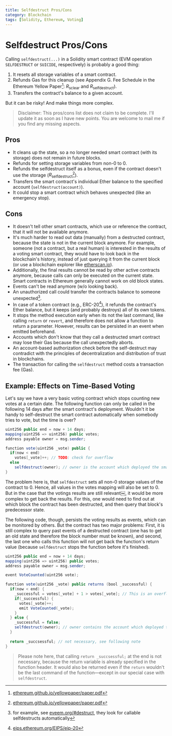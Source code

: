 ```yaml
---
title: Selfdestruct Pros/Cons
category: Blockchain
tags: [Solidity, Ethereum, Voting]
---
```


Selfdestruct Pros/Cons
========================

Calling ```selfdestruct(...)``` in a Solidity smart contract (EVM operation ```SELFDESTRUCT``` or ```SUICIDE```, respectively) is probably a good thing:

1. It resets all storage variables of a smart contract.
2. Refunds Gas for this cleanup (see Appendix G. Fee Schedule in the Ethereum Yellow Paper[^1]: $R_{\text{sclear}}$ and $R_{\text{selfdestruct}}$).
3. Transfers the contract's balance to a given account.

But it can be risky! And make things more complex.

> Disclaimer: This pros/cons list does not claim to be complete. I'll update it as soon as I have new points. You are welcome to mail me if you find any missing aspects.

## Pros
- It cleans up the state, so a no longer needed smart contract (with its storage) does not remain in future blocks.
- Refunds for setting storage variables from non-0 to 0.
- Refunds the selfdestruct itself as a bonus, even if the contract doesn't use the storage ($R_{\text{selfdestruct}}$[^1]).
- Transfers the smart contract's individual Ether balance to the specified account (```selfdestruct(account)```).
- It could stop a smart contract which behaves unexpected (like an emergency stop).

## Cons
- It doesn't tell other smart contracts, which use or reference the contract, that it will not be available anymore.
- It's much harder to read out data (manually) from a destructed contract, because the state is not in the current block anymore. For example, someone (not a contract, but a real human) is interested in the results of a voting smart contract, they would have to look back in the blockchain's history, instead of just querying it from the current block (or use a blockchain explorer like [etherscan.io](https://etherscan.io)).
- Additionally, the final results cannot be read by other active contracts anymore, because calls can only be executed on the current state. Smart contracts in Ethereum generally cannot work on old block states.
- Events can't be read anymore (w/o looking back).
- An unauthorized call could transfer the contracts balance to someone unexpected[^2].
- In case of a token contract (e.g., ERC-20[^3]), it refunds the contract's Ether balance, but it keeps (and probably destroys) all of its own tokens.
- It stops the method execution early when its not the last command, like calling ```return``` or ```revert```, and therefore does not allow a function to return a parameter. However, results can be persisted in an event when emitted beforehand.
- Accounts which don't know that they call a destructed smart contract may lose their Gas because the call unexpectedly aborts.
- An account-based authorization check before the self-destruct may contradict with the principles of decentralization and distribution of trust in blockchains.
- The transaction for calling the ```selfdestruct``` method costs a transaction fee (Gas).

## Example: Effects on Time-Based Voting
Let's say we have a very basic voting contract which stops counting new votes at a certain date. The following function can only be called in the following 14 days after the smart contract's deployment. Wouldn't it be handy to self-destruct the smart contract automatically when somebody tries to vote, but the time is over?

```java
uint256 public end = now + 14 days;
mapping(uint256 => uint256) public votes;
address payable owner = msg.sender;

function vote(uint256 _vote) public {
  if(now < end)
    votes[_vote]++; // TODO: check for overflow
  else
    selfdestruct(owner); // owner is the account which deployed the smart contract
}
```

The problem here is, that ```selfdestruct``` sets all non-0 storage values of the contract to 0. Hence, all values in the votes mapping will also be set to 0. But in the case that the votings results are still relevant￼, it would be more complex to get back the results. For this, one would need to find out at which block the contract has been destructed, and then query that block's predecessor state.

The following code, though, persists the voting results as events, which can be monitored by others. But the contract has two major problems: First, it is still complex to query past events of a destructed contract (one has to get an old state and therefore the block number must be known), and second, the last one who calls this function will not get back the function's return value (because ```selfdestruct``` stops the function before it's finished).

```java
uint256 public end = now + 14 days;
mapping(uint256 => uint256) public votes;
address payable owner = msg.sender;

event VoteCounted(uint256 vote);

function vote(uint256 _vote) public returns (bool _successful) {
  if(now < end) {
    _successful = votes[_vote] + 1 > votes[_vote]; // This is an overflow check
    if(_successful) {
      votes[_vote]++; 
      emit VoteCounted(_vote);
    }
  } else {
    _successful = false;
    selfdestruct(owner); // owner contains the account which deployed the smart contract
  }
	
  return _succsessful; // not necessary, see following note
}
```

> Please note here, that calling ```return _succsessful;``` at the end is not necessary, because the return variable is already specified in the function header. It would also be returned even if the ```return``` wouldn't be the last command of the function—except in our special case with ```selfdestruct```.

[^1]: [ethereum.github.io/yellowpaper/paper.pdf](https://ethereum.github.io/yellowpaper/paper.pdf)
[^2]: for example, see [eveem.org/#destruct](https://eveem.org/#destruct), they look for callable selfdestructs automatically
[^3]: [eips.ethereum.org/EIPS/eip-20](https://eips.ethereum.org/EIPS/eip-20)

[//]: # ( #Blockchain #Solidity #Voting )